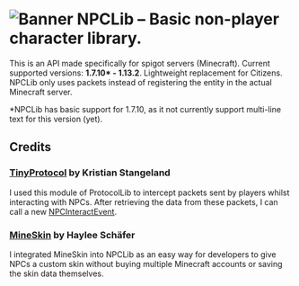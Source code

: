 ![Banner](https://i.imgur.com/WL6QeUA.png)
NPCLib – Basic non-player character library.<br>
=

This is an API made specifically for spigot servers (Minecraft). Current supported versions: **1.7.10\* - 1.13.2**. Lightweight replacement for Citizens. NPCLib only uses packets instead of registering the entity in the actual Minecraft server.

\*NPCLib has basic support for 1.7.10, as it not currently support multi-line text for this version (yet).

## Credits

### [TinyProtocol](https://github.com/aadnk/ProtocolLib/tree/master/modules/TinyProtocol) by Kristian Stangeland
I used this module of ProtocolLib to intercept packets sent by players whilst interacting with NPCs. After retrieving the data from these packets, I can call a new [NPCInteractEvent](https://github.com/JitseB/NPCLib/blob/master/commons/src/main/java/net/jitse/npclib/events/NPCInteractEvent.java).

### [MineSkin](https://mineskin.org) by Haylee Schäfer
I integrated MineSkin into NPCLib as an easy way for developers to give NPCs a custom skin without buying multiple Minecraft accounts or saving the skin data themselves.